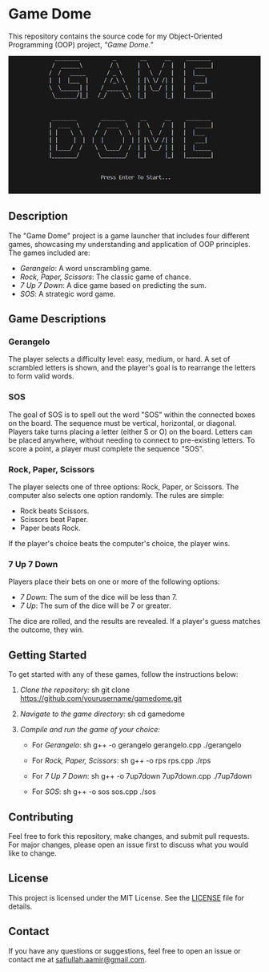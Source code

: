 # Game Dome

This repository contains the source code for my Object-Oriented Programming (OOP) project, *"Game Dome."*

![Preview](Preview.png)
## Description

The "Game Dome" project is a game launcher that includes four different games, showcasing my understanding and application of OOP principles. The games included are:

- *Gerangelo*: A word unscrambling game.
- *Rock, Paper, Scissors*: The classic game of chance.
- *7 Up 7 Down*: A dice game based on predicting the sum.
- *SOS*: A strategic word game.

## Game Descriptions

### Gerangelo

The player selects a difficulty level: easy, medium, or hard. A set of scrambled letters is shown, and the player's goal is to rearrange the letters to form valid words.


### SOS

The goal of SOS is to spell out the word "SOS" within the connected boxes on the board. The sequence must be vertical, horizontal, or diagonal. Players take turns placing a letter (either S or O) on the board. Letters can be placed anywhere, without needing to connect to pre-existing letters. To score a point, a player must complete the sequence "SOS".


### Rock, Paper, Scissors

The player selects one of three options: Rock, Paper, or Scissors. The computer also selects one option randomly. The rules are simple:
- Rock beats Scissors.
- Scissors beat Paper.
- Paper beats Rock.

If the player's choice beats the computer's choice, the player wins.


### 7 Up 7 Down

Players place their bets on one or more of the following options:
- *7 Down*: The sum of the dice will be less than 7.
- *7 Up*: The sum of the dice will be 7 or greater.

The dice are rolled, and the results are revealed. If a player's guess matches the outcome, they win.


## Getting Started

To get started with any of these games, follow the instructions below:

1. *Clone the repository:*
    sh
    git clone https://github.com/yourusername/gamedome.git
    

2. *Navigate to the game directory:*
    sh
    cd gamedome
    

3. *Compile and run the game of your choice:*
    - For *Gerangelo*:
        sh
        g++ -o gerangelo gerangelo.cpp
        ./gerangelo
        
    - For *Rock, Paper, Scissors*:
        sh
        g++ -o rps rps.cpp
        ./rps
        
    - For *7 Up 7 Down*:
        sh
        g++ -o 7up7down 7up7down.cpp
        ./7up7down
        
    - For *SOS*:
        sh
        g++ -o sos sos.cpp
        ./sos
        

## Contributing

Feel free to fork this repository, make changes, and submit pull requests. For major changes, please open an issue first to discuss what you would like to change.

## License

This project is licensed under the MIT License. See the [LICENSE](LICENSE) file for details.

## Contact

If you have any questions or suggestions, feel free to open an issue or contact me at safiullah.aamir@gmail.com.
